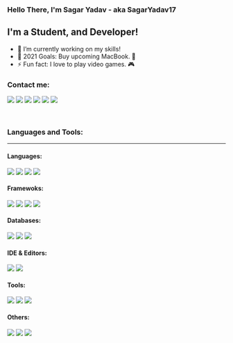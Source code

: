 ### Hello There, I'm Sagar Yadav - aka SagarYadav17

## I'm a Student, and Developer!

- 🔭 I’m currently working on my skills!
- 🥅 2021 Goals: Buy upcoming MacBook. 🍎
- ⚡ Fun fact: I love to play video games. 🎮

### Contact me:

[<img src="https://img.shields.io/badge/Hashnode-2962FF?style=for-the-badge&logo=hashnode&logoColor=white" />][hashnode]
[<img src="https://img.shields.io/badge/Microsoft_Outlook-0078D4?style=for-the-badge&logo=microsoft-outlook&logoColor=white" />][outlook]
[<img src="https://img.shields.io/badge/ProtonMail-8B89CC?style=for-the-badge&logo=protonmail&logoColor=white" />][protonmail]
[<img src="https://img.shields.io/badge/Twitter-1DA1F2?style=for-the-badge&logo=twitter&logoColor=white" />][twitter]
[<img src="https://img.shields.io/badge/LinkedIn-0077B5?style=for-the-badge&logo=linkedin&logoColor=white" />][linkedin]
[<img src="https://img.shields.io/badge/Reddit-FF4500?style=for-the-badge&logo=reddit&logoColor=white" />][reddit]


<br />

### Languages and Tools:
<hr />

#### Languages: 
[<img src="https://img.shields.io/badge/Python-FFD43B?style=for-the-badge&logo=python&logoColor=darkgreen" />][python]
[<img src="https://img.shields.io/badge/C-00599C?style=for-the-badge&logo=c&logoColor=white" />][c]
[<img src="https://img.shields.io/badge/C%2B%2B-00599C?style=for-the-badge&logo=c%2B%2B&logoColor=white" />][c++]
[<img src="https://img.shields.io/badge/JavaScript-F7DF1E?style=for-the-badge&logo=javascript&logoColor=black" />][javascript]



#### Framewoks:
[<img src="https://img.shields.io/badge/Django-092E20?style=for-the-badge&logo=django&logoColor=white" />][django]
[<img src="https://img.shields.io/badge/DJANGO-REST-ff1709?style=for-the-badge&logo=django&logoColor=white&color=ff1709&labelColor=gray" />][drf]
[<img src="https://img.shields.io/badge/fastapi-109989?style=for-the-badge&logo=FASTAPI&logoColor=white" />][fastapi]
[<img src="https://img.shields.io/badge/Flask-000000?style=for-the-badge&logo=flask&logoColor=white" />][flask]

#### Databases:
[<img src="https://img.shields.io/badge/PostgreSQL-316192?style=for-the-badge&logo=postgresql&logoColor=white" />][postgres]
[<img src="https://img.shields.io/badge/MongoDB-4EA94B?style=for-the-badge&logo=mongodb&logoColor=white" />][mongodb]
[<img src="https://img.shields.io/badge/MySQL-00000F?style=for-the-badge&logo=mysql&logoColor=white" />][mysql]

#### IDE & Editors:
[<img src="https://img.shields.io/badge/Visual_Studio_Code-0078D4?style=for-the-badge&logo=visual%20studio%20code&logoColor=white" />][vscode]
[<img src="https://img.shields.io/badge/VIM-%2311AB00.svg?&style=for-the-badge&logo=vim&logoColor=white" />][vim]

#### Tools:
[<img src="https://img.shields.io/badge/Docker-2CA5E0?style=for-the-badge&logo=docker&logoColor=white" />][docker]
[<img src="https://img.shields.io/badge/conda-342B029.svg?&style=for-the-badge&logo=anaconda&logoColor=white" />][conda]
[<img src="https://img.shields.io/badge/Git-F05032?style=for-the-badge&logo=git&logoColor=white" />][git]

#### Others:
[<img src="https://img.shields.io/badge/Heroku-430098?style=for-the-badge&logo=heroku&logoColor=white" />][heroku]
[<img src="https://img.shields.io/badge/Linux-FCC624?style=for-the-badge&logo=linux&logoColor=black" />][linux]
[<img src="https://img.shields.io/badge/mac%20os-000000?style=for-the-badge&logo=apple&logoColor=white" />][mac-os]


[hashnode]: https://sagaryadav17.hashnode.dev/
[outlook]: mailto:sagaryadav17@outlook.com
[protonmail]: mailto:yadavsagar17@protonmail.com
[twitter]: https://twitter.com/deadwaist
[linkedin]: https://linkedin.com/in/sagaryadav17
[reddit]: https://www.reddit.com/user/deadwaist
[python]: #
[c]: #
[c++]: #
[javascript]: #
[postgres]: #
[mongodb]: #
[mysql]: #
[django]: #
[drf]: #
[fastapi]: #
[python]: #
[flask]: #
[docker]: #
[conda]: #
[git]: #
[heroku]: #
[linux]: #
[mac-os]: #
[vscode]: #
[vim]: #

